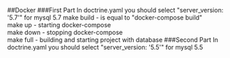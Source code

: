 ##Docker
###First Part
In doctrine.yaml you should select "server_version: '5.7'" for mysql 5.7
make build - is equal to "docker-compose build" \
make up - starting docker-compose \
make down - stopping docker-compose  
make full - building and starting project with database
###Second Part
In doctrine.yaml you should select "server_version: '5.5'" for mysql 5.5
